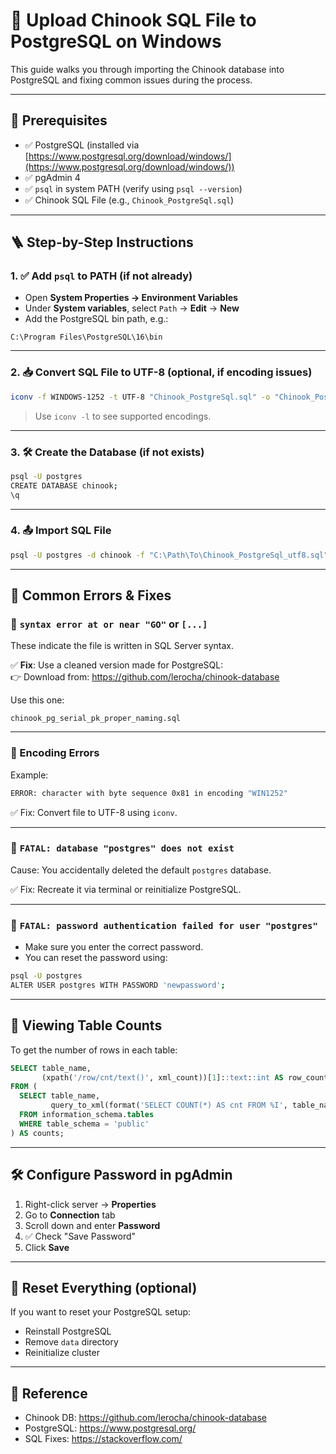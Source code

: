 
# 🎵 Upload Chinook SQL File to PostgreSQL on Windows

This guide walks you through importing the Chinook database into PostgreSQL and fixing common issues during the process.

---

## 🧰 Prerequisites

- ✅ PostgreSQL (installed via [https://www.postgresql.org/download/windows/](https://www.postgresql.org/download/windows/))
- ✅ pgAdmin 4
- ✅ `psql` in system PATH (verify using `psql --version`)
- ✅ Chinook SQL File (e.g., `Chinook_PostgreSql.sql`)

---

## 🪜 Step-by-Step Instructions

### 1. ✅ Add `psql` to PATH (if not already)

- Open **System Properties → Environment Variables**
- Under **System variables**, select `Path` → **Edit** → **New**
- Add the PostgreSQL bin path, e.g.:

```
C:\Program Files\PostgreSQL\16\bin
```

---

### 2. 📥 Convert SQL File to UTF-8 (optional, if encoding issues)

```bash
iconv -f WINDOWS-1252 -t UTF-8 "Chinook_PostgreSql.sql" -o "Chinook_PostgreSql_utf8.sql"
```

> Use `iconv -l` to see supported encodings.

---

### 3. 🛠 Create the Database (if not exists)

```bash
psql -U postgres
CREATE DATABASE chinook;
\q
```

---

### 4. 📤 Import SQL File

```bash
psql -U postgres -d chinook -f "C:\Path\To\Chinook_PostgreSql_utf8.sql"
```

---

## 🧼 Common Errors & Fixes

### 🔴 `syntax error at or near "GO"` or `[...]`

These indicate the file is written in SQL Server syntax.

✅ **Fix**: Use a cleaned version made for PostgreSQL:  
👉 Download from: https://github.com/lerocha/chinook-database

Use this one:  
```
chinook_pg_serial_pk_proper_naming.sql
```

---

### 🔴 Encoding Errors

Example:  
```bash
ERROR: character with byte sequence 0x81 in encoding "WIN1252"
```

✅ Fix: Convert file to UTF-8 using `iconv`.

---

### 🔴 `FATAL: database "postgres" does not exist`

Cause: You accidentally deleted the default `postgres` database.

✅ Fix: Recreate it via terminal or reinitialize PostgreSQL.

---

### 🔴 `FATAL: password authentication failed for user "postgres"`

- Make sure you enter the correct password.
- You can reset the password using:

```bash
psql -U postgres
ALTER USER postgres WITH PASSWORD 'newpassword';
```

---

## 🧭 Viewing Table Counts

To get the number of rows in each table:

```sql
SELECT table_name, 
       (xpath('/row/cnt/text()', xml_count))[1]::text::int AS row_count
FROM (
  SELECT table_name,
         query_to_xml(format('SELECT COUNT(*) AS cnt FROM %I', table_name), false, true, '') AS xml_count
  FROM information_schema.tables
  WHERE table_schema = 'public'
) AS counts;
```

---

## 🛠 Configure Password in pgAdmin

1. Right-click server → **Properties**
2. Go to **Connection** tab
3. Scroll down and enter **Password**
4. ✅ Check "Save Password"
5. Click **Save**

---

## 🧼 Reset Everything (optional)

If you want to reset your PostgreSQL setup:
- Reinstall PostgreSQL
- Remove `data` directory
- Reinitialize cluster

---

## 📎 Reference

- Chinook DB: https://github.com/lerocha/chinook-database
- PostgreSQL: https://www.postgresql.org/
- SQL Fixes: https://stackoverflow.com/
